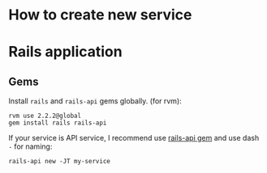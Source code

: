 # How to create new service

# Rails application

## Gems

Install `rails` and `rails-api` gems globally.
(for rvm):

```shell
rvm use 2.2.2@global
gem install rails rails-api
```

If your service is API service, I recommend use [rails-api gem](https://github.com/rails-api/rails-api) and use dash `-` for naming:

```shell
rails-api new -JT my-service
```